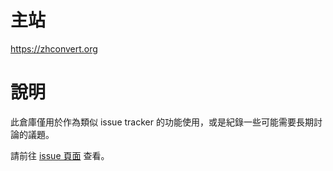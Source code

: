 # 主站

https://zhconvert.org


# 說明

此倉庫僅用於作為類似 issue tracker 的功能使用，或是紀錄一些可能需要長期討論的議題。

請前往 [issue 頁面](https://github.com/Fanhuaji/discussion/issues) 查看。
